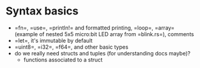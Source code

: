 # Syntax basics

+ =fn=, =use=, =println!= and formatted printing, =loop=, =array= (example of nested 5x5 micro:bit LED array from =blink.rs=), comments
+ =let=, it's immutable by default
+ =uint8=, =i32=, =f64=, and other basic types
+ do we really need structs and tuples (for understanding docs maybe)?
  + functions associated to a struct
